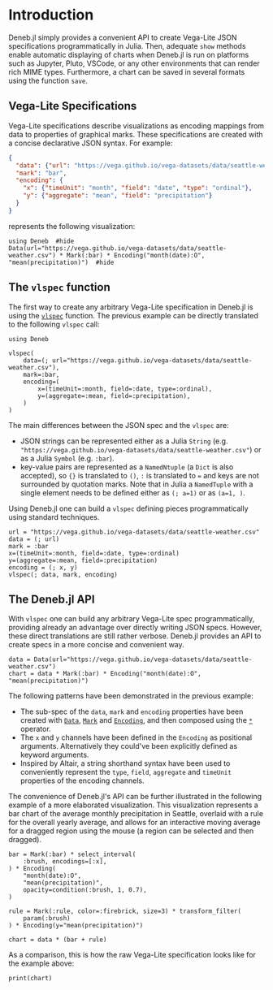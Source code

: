 # Introduction

Deneb.jl simply provides a convenient API to create Vega-Lite JSON specifications programmatically in Julia. Then, adequate `show` methods enable automatic displaying of charts when Deneb.jl is run on platforms such as Jupyter, Pluto, VSCode, or any other environments that can render rich MIME types. Furthermore, a chart can be saved in several formats using the function `save`.

## Vega-Lite Specifications

Vega-Lite specifications describe visualizations as encoding mappings from data to properties of graphical marks. These specifications are created with a concise declarative JSON syntax. For example:
```json
{
  "data": {"url": "https://vega.github.io/vega-datasets/data/seattle-weather.csv"},
  "mark": "bar",
  "encoding": {
    "x": {"timeUnit": "month", "field": "date", "type": "ordinal"},
    "y": {"aggregate": "mean", "field": "precipitation"}
  }
}
```
represents the following visualization:
```@example
using Deneb  #hide
Data(url="https://vega.github.io/vega-datasets/data/seattle-weather.csv") * Mark(:bar) * Encoding("month(date):O", "mean(precipitation)")  #hide
```

## The `vlspec` function

The first way to create any arbitrary Vega-Lite specification in Deneb.jl is using the [`vlspec`](@ref) function. The previous example can be directly translated to the following `vlspec` call:
```@example intro
using Deneb

vlspec(
    data=(; url="https://vega.github.io/vega-datasets/data/seattle-weather.csv"),
    mark=:bar,
    encoding=(
        x=(timeUnit=:month, field=:date, type=:ordinal),
        y=(aggregate=:mean, field=:precipitation),
    )
)
```

The main differences between the JSON spec and the `vlspec` are:
- JSON strings can be represented either as a Julia `String` (e.g. `"https://vega.github.io/vega-datasets/data/seattle-weather.csv"`) or as a Julia `Symbol` (e.g. `:bar`).
- key-value pairs are represented as a `NamedNtuple` (a `Dict` is also accepted), so `{}` is translated to `()`, `:` is translated to `=` and keys are not surrounded by quotation marks. Note that in Julia a `NamedTuple` with a single element needs to be defined either as `(; a=1)` or as `(a=1, )`.

Using Deneb.jl one can build a `vlspec` defining pieces programmatically using standard techniques.
```@example intro
url = "https://vega.github.io/vega-datasets/data/seattle-weather.csv"
data = (; url)
mark = :bar
x=(timeUnit=:month, field=:date, type=:ordinal)
y=(aggregate=:mean, field=:precipitation)
encoding = (; x, y)
vlspec(; data, mark, encoding)
```

## The Deneb.jl API

With `vlspec` one can build any arbitrary Vega-Lite spec programmatically, providing already an advantage over directly writing JSON specs. However, these direct translations are still rather verbose. Deneb.jl provides an API to create specs in a more concise and convenient way.

```@example intro
data = Data(url="https://vega.github.io/vega-datasets/data/seattle-weather.csv")
chart = data * Mark(:bar) * Encoding("month(date):O", "mean(precipitation)")
```

The following patterns have been demonstrated in the previous example:
- The sub-spec of the `data`, `mark` and `encoding` properties have been created with [`Data`](@ref), [`Mark`](@ref) and [`Encoding`](@ref), and then composed using the [`*`](@ref) operator.
- The `x` and `y` channels have been defined in the `Encoding` as positional arguments. Alternatively they could've been explicitly defined as keyword arguments.
- Inspired by Altair, a string shorthand syntax have been used to conveniently represent the `type`, `field`, `aggregate` and `timeUnit` properties of the encoding channels.

The convenience of Deneb.jl's API can be further illustrated in the following example of a more elaborated visualization. This visualization represents a bar chart of the average monthly precipitation in Seattle, overlaid with a rule for the overall yearly average, and allows for an interactive moving average for a dragged region using the mouse (a region can be selected and then dragged).

```@example intro
bar = Mark(:bar) * select_interval(
    :brush, encodings=[:x],
) * Encoding(
    "month(date):O",
    "mean(precipitation)",
    opacity=condition(:brush, 1, 0.7),
)

rule = Mark(:rule, color=:firebrick, size=3) * transform_filter(
    param(:brush)
) * Encoding(y="mean(precipitation)")

chart = data * (bar + rule)
```

As a comparison, this is how the raw Vega-Lite specification looks like for the example above:
```@example intro
print(chart)
```

